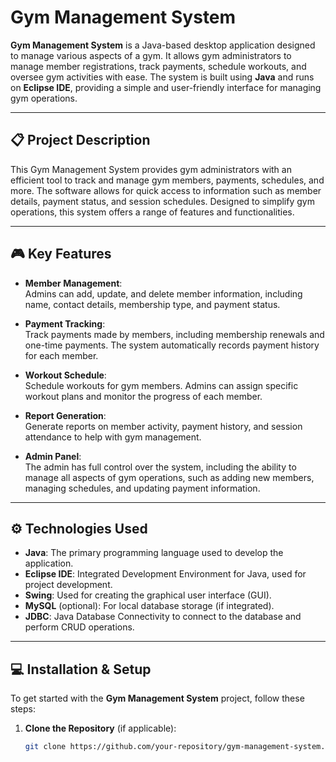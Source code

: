 # Gym Management System

**Gym Management System** is a Java-based desktop application designed to manage various aspects of a gym. It allows gym administrators to manage member registrations, track payments, schedule workouts, and oversee gym activities with ease. The system is built using **Java** and runs on **Eclipse IDE**, providing a simple and user-friendly interface for managing gym operations.

---

## 📋 Project Description

This Gym Management System provides gym administrators with an efficient tool to track and manage gym members, payments, schedules, and more. The software allows for quick access to information such as member details, payment status, and session schedules. Designed to simplify gym operations, this system offers a range of features and functionalities.

---

## 🎮 Key Features

- **Member Management**:  
  Admins can add, update, and delete member information, including name, contact details, membership type, and payment status.

- **Payment Tracking**:  
  Track payments made by members, including membership renewals and one-time payments. The system automatically records payment history for each member.

- **Workout Schedule**:  
  Schedule workouts for gym members. Admins can assign specific workout plans and monitor the progress of each member.

- **Report Generation**:  
  Generate reports on member activity, payment history, and session attendance to help with gym management.

- **Admin Panel**:  
  The admin has full control over the system, including the ability to manage all aspects of gym operations, such as adding new members, managing schedules, and updating payment information.

---

## ⚙️ Technologies Used

- **Java**: The primary programming language used to develop the application.
- **Eclipse IDE**: Integrated Development Environment for Java, used for project development.
- **Swing**: Used for creating the graphical user interface (GUI).
- **MySQL** (optional): For local database storage (if integrated).
- **JDBC**: Java Database Connectivity to connect to the database and perform CRUD operations.

---

## 💻 Installation & Setup

To get started with the **Gym Management System** project, follow these steps:

1. **Clone the Repository** (if applicable):
   ```bash
   git clone https://github.com/your-repository/gym-management-system.git
